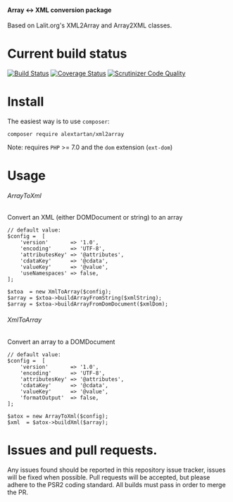 #### Array <-> XML conversion package

Based on Lalit.org's XML2Array and Array2XML classes.

Current build status
===

[![Build Status](https://travis-ci.org/alextartan/xml2array.svg?branch=master)](https://travis-ci.org/alextartan/xml2array) [![Coverage Status](https://coveralls.io/repos/github/alextartan/xml2array/badge.svg?branch=master)](https://coveralls.io/github/alextartan/xml2array?branch=master) [![Scrutinizer Code Quality](https://scrutinizer-ci.com/g/alextartan/xml2array/badges/quality-score.png?b=master)](https://scrutinizer-ci.com/g/alextartan/xml2array/?branch=master)

Install
===

The easiest way is to use `composer`:

    composer require alextartan/xml2array

Note: requires `PHP` >= 7.0 and the `dom` extension (`ext-dom`)

Usage
===

###### ArrayToXml
Convert an XML (either DOMDocument or string) to an array

    // default value:
    $config =  [
        'version'       => '1.0',
        'encoding'      => 'UTF-8',
        'attributesKey' => '@attributes',
        'cdataKey'      => '@cdata',
        'valueKey'      => '@value',
        'useNamespaces' => false,
    ];

    $xtoa  = new XmlToArray($config);
    $array = $xtoa->buildArrayFromString($xmlString);
    $array = $xtoa->buildArrayFromDomDocument($xmlDom);

###### XmlToArray
Convert an array to a DOMDocument

    // default value:
    $config =  [
        'version'       => '1.0',
        'encoding'      => 'UTF-8',
        'attributesKey' => '@attributes',
        'cdataKey'      => '@cdata',
        'valueKey'      => '@value',
        'formatOutput'  => false,
    ];

    $atox = new ArrayToXml($config);
    $xml  = $atox->buildXml($array);


Issues and pull requests.
===

Any issues found should be reported in this repository issue tracker, issues will be fixed when possible.
Pull requests will be accepted, but please adhere to the PSR2 coding standard. All builds must pass in order to merge the PR.